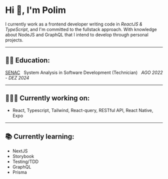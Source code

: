 # Hi 👋, I'm Polim

I currently work as a frontend developer writing code in _ReactJS & TypeScript_, and I'm committed to the fullstack approach. With knowledge about NodeJS and GraphQL that I intend to develop through personal projects.

---

## 🧑‍🎓 Education:

[SENAC](https://www.sp.senac.br/graduacao/tecnologia-em-analise-e-desenvolvimento-de-sistemas)
&nbsp;
System Analysis in Software Development (Technician)
&nbsp;
_AGO 2022 - DEZ 2024_

---

## 🧑🏻‍💻 Currently working on:

- React, Typescript, Tailwind, React-query, RESTful API, React Native, Expo

---

## 📚 Currently learning:

- NextJS
- Storybook
- Testing/TDD
- GraphQL
- Prisma
